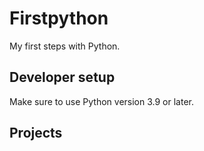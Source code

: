 # Firstpython
My first steps with Python.

## Developer setup
Make sure to use Python version 3.9 or later.

## Projects
